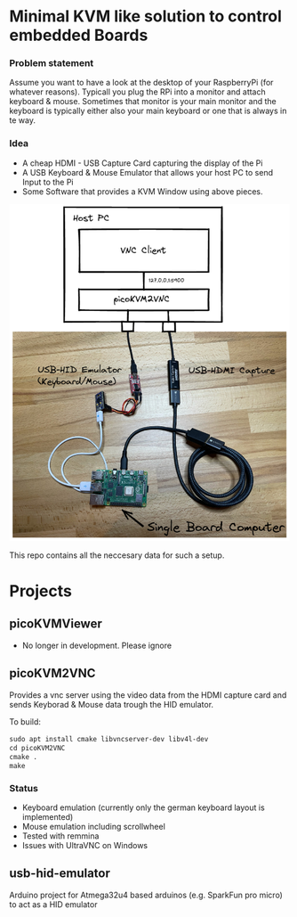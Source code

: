 # Minimal KVM like solution to control embedded Boards

### Problem statement

Assume you want to have a look at the desktop of your RaspberryPi (for whatever reasons).
Typicall you plug the RPi into a monitor and attach keyboard & mouse. 
Sometimes that monitor is your main monitor and the keyboard is typically either also your main keyboard
or one that is always in te way.

### Idea
 * A cheap HDMI - USB Capture Card capturing the display of the Pi
 * A USB Keyboard & Mouse Emulator that allows your host PC to send Input to the Pi
 * Some Software that provides a KVM Window using above pieces.

![System Overview](./docs/systemoverview.png)


This repo contains all the neccesary data for such a setup.

# Projects
## picoKVMViewer
- No longer in development. Please ignore

## picoKVM2VNC
Provides a vnc server using the video data from the HDMI capture card and sends Keyborad & Mouse data trough the HID emulator.

To build:
```
sudo apt install cmake libvncserver-dev libv4l-dev
cd picoKVM2VNC
cmake .
make
```

### Status
 * Keyboard emulation (currently only the german keyboard layout is implemented)
 * Mouse emulation including scrollwheel
 * Tested with remmina
 * Issues with UltraVNC on Windows

## usb-hid-emulator
Arduino project for Atmega32u4 based arduinos (e.g. SparkFun pro micro) to act as a HID emulator
